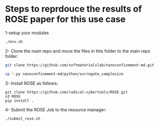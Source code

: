# Steps to reprdouce the results of ROSE paper for this use case

1-setup your modules
```sh
./env.sh
```

2- Clone the main repo and move the files in this folder to the main repo folder:
```sh
git clone https://github.com/softmaterialslab/nanoconfinement-md.git

cp *.py nanoconfinement-md/python/surrogate_samplesize
```

3- Install ROSE as follows:
```
git clone https://github.com/radical-cybertools/ROSE.git
cd ROSE
pip install .
```

4- Submit the ROSE Job to the resource manager:
```sh
./submit_rose.sh
```

